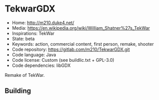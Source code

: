 # TekwarGDX

- Home: http://m210.duke4.net/
- Media: https://en.wikipedia.org/wiki/William_Shatner%27s_TekWar
- Inspirations: TekWar
- State: beta
- Keywords: action, commercial content, first person, remake, shooter
- Code repository: https://gitlab.com/m210/TekwarGDX.git
- Code language: Java
- Code license: Custom (see buildlic.txt + GPL-3.0)
- Code dependencies: libGDX

Remake of TekWar.

## Building
